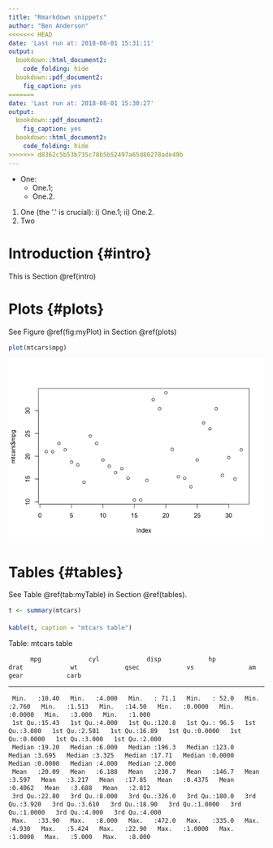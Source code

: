 ```yaml
---
title: "Rmarkdown snippets"
author: "Ben Anderson"
<<<<<<< HEAD
date: 'Last run at: 2018-08-01 15:31:11'
output:
  bookdown::html_document2:
    code_folding: hide
  bookdown::pdf_document2:
    fig_caption: yes
=======
date: 'Last run at: 2018-08-01 15:30:27'
output:
  bookdown::pdf_document2:
    fig_caption: yes
  bookdown::html_document2:
    code_folding: hide
>>>>>>> d8362c5b53b735c78b5b52497a65d80278ade49b
---
```




 * One:
    * One.1;
    * One.2.

1. One (the '.' is crucial):
    i) One.1;
    ii) One.2.
2. Two

# Introduction {#intro}

This is Section \@ref(intro)

# Plots {#plots}

See Figure \@ref(fig:myPlot) in Section \@ref(plots)


```r
plot(mtcars$mpg)
```

![cars mpg plot](rMarkdownTests_files/figure-html/myPlot-1.png)

# Tables {#tables}

See Table \@ref(tab:myTable) in Section \@ref(tables).


```r
t <- summary(mtcars)

kable(t, caption = "mtcars table")
```



Table: mtcars table

          mpg             cyl             disp             hp             drat             wt             qsec             vs               am              gear            carb     
---  --------------  --------------  --------------  --------------  --------------  --------------  --------------  ---------------  ---------------  --------------  --------------
     Min.   :10.40   Min.   :4.000   Min.   : 71.1   Min.   : 52.0   Min.   :2.760   Min.   :1.513   Min.   :14.50   Min.   :0.0000   Min.   :0.0000   Min.   :3.000   Min.   :1.000 
     1st Qu.:15.43   1st Qu.:4.000   1st Qu.:120.8   1st Qu.: 96.5   1st Qu.:3.080   1st Qu.:2.581   1st Qu.:16.89   1st Qu.:0.0000   1st Qu.:0.0000   1st Qu.:3.000   1st Qu.:2.000 
     Median :19.20   Median :6.000   Median :196.3   Median :123.0   Median :3.695   Median :3.325   Median :17.71   Median :0.0000   Median :0.0000   Median :4.000   Median :2.000 
     Mean   :20.09   Mean   :6.188   Mean   :230.7   Mean   :146.7   Mean   :3.597   Mean   :3.217   Mean   :17.85   Mean   :0.4375   Mean   :0.4062   Mean   :3.688   Mean   :2.812 
     3rd Qu.:22.80   3rd Qu.:8.000   3rd Qu.:326.0   3rd Qu.:180.0   3rd Qu.:3.920   3rd Qu.:3.610   3rd Qu.:18.90   3rd Qu.:1.0000   3rd Qu.:1.0000   3rd Qu.:4.000   3rd Qu.:4.000 
     Max.   :33.90   Max.   :8.000   Max.   :472.0   Max.   :335.0   Max.   :4.930   Max.   :5.424   Max.   :22.90   Max.   :1.0000   Max.   :1.0000   Max.   :5.000   Max.   :8.000 
